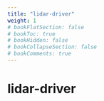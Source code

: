 ```yaml
---
title: "lidar-driver"
weight: 1
# bookFlatSection: false
# bookToc: true
# bookHidden: false
# bookCollapseSection: false
# bookComments: true
---
```


# lidar-driver